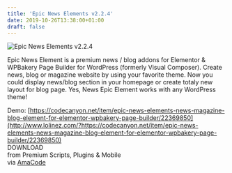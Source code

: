 ```yaml
---
title: 'Epic News Elements v2.2.4'
date: 2019-10-26T13:38:00+01:00
draft: false
---
```


![Epic News Elements v2.2.4](https://www.codelist.cc/uploads/posts/2018-12/1546092542_epic-news-elements-v2.0.1.jpg "Epic News Elements v2.2.4")  
  
Epic News Element is a premium news / blog addons for Elementor & WPBakery Page Builder for WordPress (formerly Visual Composer). Create news, blog or magazine website by using your favorite theme. Now you could display news/blog section in your homepage or create totaly new layout for blog page. Yes, News Epic Element works with any WordPress theme!  
  
Demo: [https://codecanyon.net/item/epic-news-elements-news-magazine-blog-element-for-elementor-wpbakery-page-builder/22369850](http://www.lolinez.com/?https://codecanyon.net/item/epic-news-elements-news-magazine-blog-element-for-elementor-wpbakery-page-builder/22369850)  
DOWNLOAD  
from Premium Scripts, Plugins & Mobile  
via [AmaCode](https://amazcode.ooo)